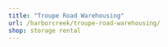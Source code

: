 ```yaml
---
title: "Troupe Road Warehousing"
url: /harborcreek/troupe-road-warehousing/
shop: storage rental
---
```

